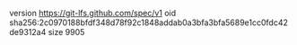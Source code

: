 version https://git-lfs.github.com/spec/v1
oid sha256:2c0970188bfdf348d78f92c1848addab0a3bfa3bfa5689e1cc0fdc42de9312a4
size 9905
